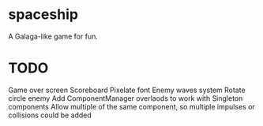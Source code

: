 # spaceship
A Galaga-like game for fun.

# TODO
Game over screen
Scoreboard
Pixelate font
Enemy waves system
Rotate circle enemy
Add ComponentManager overlaods to work with Singleton components
Allow multiple of the same component, so multiple impulses or collisions could be added